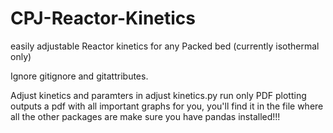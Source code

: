 # CPJ-Reactor-Kinetics
 easily adjustable Reactor kinetics for any Packed bed (currently isothermal only)

Ignore gitignore and gitattributes.

Adjust kinetics and paramters in adjust kinetics.py
run only PDF plotting
outputs a pdf with all important graphs for you, you'll find it in the file where all the other packages are
make sure you have pandas installed!!!
